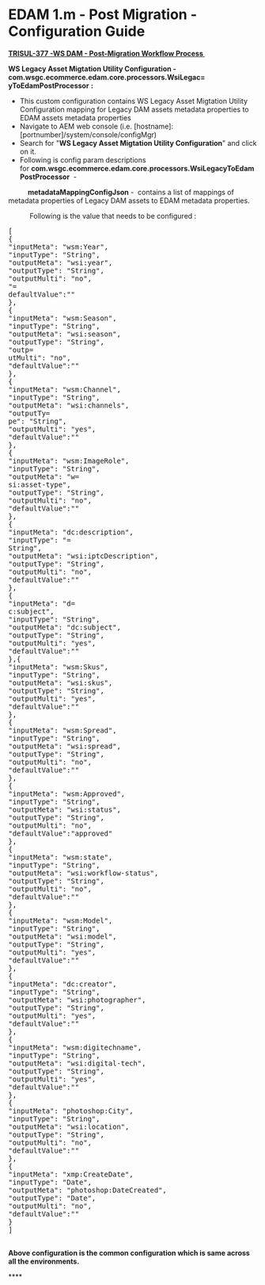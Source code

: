 
    
# EDAM 1.m - Post Migration - Configuration Guide
    
<div class="3D&quot;Section1&quot;">
        
<span style=""><u>**TRISUL-377 -WS DAM - Post-Migration Workflow Process&nbsp;**</u></span>

<span style="">**WS Legacy Asset Migtation Utility Configuration - com.wsgc.ecommerce.edam.core.processors.WsiLegac=
yToEdamPostProcessor** **:**</span>

- <span style="">This custom configuration contains&nbsp;WS Legacy Asset Migtation Utility Configuration mapping for Legacy DAM assets metadata properties to EDAM assets metadata properties  
    </span>
- <span style="">Navigate to AEM web console (i.e. [hostname]:[portnumber]/system/console/configMgr)</span>
- <span style="">Search for "**WS Legacy Asset Migtation Utility Configuration**" and click on it.</span>
- <span style="">Following is config param descriptions for&nbsp;**com.wsgc.ecommerce.edam.core.processors.WsiLegacyToEdamPostProcessor**&nbsp; -</span>

<span style="">&nbsp;&nbsp;&nbsp;&nbsp;&nbsp;&nbsp;&nbsp;&nbsp;&nbsp; **metadataMappingConfigJson** -&nbsp; contains a list of mappings of metadata properties of Legacy DAM assets to EDAM metadata properties.&nbsp;&nbsp;&nbsp;&nbsp;</span>

<span style="">&nbsp;&nbsp;&nbsp;&nbsp;&nbsp;&nbsp;&nbsp;&nbsp;&nbsp;&nbsp; </span><span style="">Following is the value that needs to be configured :</span>
<pre>[<br>{<br>"inputMeta": "wsm:Year",<br>"inputType": "String",<br>"outputMeta": "wsi:year",<br>"outputType": "String",<br>"outputMulti": "no",<br>"=
defaultValue":""<br>},<br>{<br>"inputMeta": "wsm:Season",<br>"inputType": "String",<br>"outputMeta": "wsi:season",<br>"outputType": "String",<br>"outp=
utMulti": "no",<br>"defaultValue":""<br>},<br>{<br>"inputMeta": "wsm:Channel",<br>"inputType": "String",<br>"outputMeta": "wsi:channels",<br>"outputTy=
pe": "String",<br>"outputMulti": "yes",<br>"defaultValue":""<br>},<br>{<br>"inputMeta": "wsm:ImageRole",<br>"inputType": "String",<br>"outputMeta": "w=
si:asset-type",<br>"outputType": "String",<br>"outputMulti": "no",<br>"defaultValue":""<br>},<br>{<br>"inputMeta": "dc:description",<br>"inputType": "=
String",<br>"outputMeta": "wsi:iptcDescription",<br>"outputType": "String",<br>"outputMulti": "no",<br>"defaultValue":""<br>},<br>{<br>"inputMeta": "d=
c:subject",<br>"inputType": "String",<br>"outputMeta": "dc:subject",<br>"outputType": "String",<br>"outputMulti": "yes",<br>"defaultValue":""<br>},<br=>{<br>"inputMeta": "wsm:Skus",<br>"inputType": "String",<br>"outputMeta": "wsi:skus",<br>"outputType": "String",<br>"outputMulti": "yes",<br>"defaultValue":""<br>},<br>{<br>"inputMeta": "wsm:Spread",<br>"inputType": "String",<br>"outputMeta": "wsi:spread",<br>"outputType": "String",<br>"outputMulti": "no",<br>"defaultValue":""<br>},<br>{<br>"inputMeta": "wsm:Approved",<br>"inputType": "String",<br>"outputMeta": "wsi:status",<br>"outputType": "String",<br>"outputMulti": "no",<br>"defaultValue":"approved"<br>},<br>{<br>"inputMeta": "wsm:state",<br>"inputType": "String",<br>"outputMeta": "wsi:workflow-status",<br>"outputType": "String",<br>"outputMulti": "no",<br>"defaultValue":""<br>},<br>{<br>"inputMeta": "wsm:Model",<br>"inputType": "String",<br>"outputMeta": "wsi:model",<br>"outputType": "String",<br>"outputMulti": "yes",<br>"defaultValue":""<br>},<br>{<br>"inputMeta": "dc:creator",<br>"inputType": "String",<br>"outputMeta": "wsi:photographer",<br>"outputType": "String",<br>"outputMulti": "yes",<br>"defaultValue":""<br>},<br>{<br>"inputMeta": "wsm:digitechname",<br>"inputType": "String",<br>"outputMeta": "wsi:digital-tech",<br>"outputType": "String",<br>"outputMulti": "yes",<br>"defaultValue":""<br>},<br>{<br>"inputMeta": "photoshop:City",<br>"inputType": "String",<br>"outputMeta": "wsi:location",<br>"outputType": "String",<br>"outputMulti": "no",<br>"defaultValue":""<br>},<br>{<br>"inputMeta": "xmp:CreateDate",<br>"inputType": "Date",<br>"outputMeta": "photoshop:DateCreated",<br>"outputType": "Date",<br>"outputMulti": "no",<br>"defaultValue":""<br>}<br>]</br></br></pre>
<span style="">**Above configuration is the common configuration which is same across all the environments.**</span>

****</div> 